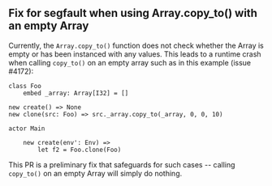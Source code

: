 ## Fix for segfault when using Array.copy_to() with an empty Array

Currently, the `Array.copy_to()` function does not check whether the Array is empty or has been instanced with any values. This leads to a runtime crash when calling `copy_to()` on an empty array such as in this example (issue #4172):

```pony
class Foo
    embed _array: Array[I32] = []

new create() => None
new clone(src: Foo) => src._array.copy_to(_array, 0, 0, 10)

actor Main

    new create(env': Env) =>
        let f2 = Foo.clone(Foo)
```

This PR is a preliminary fix that safeguards for such cases -- calling `copy_to()` on an empty Array will simply do nothing.
